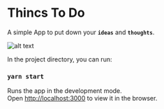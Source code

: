 
# Thincs To Do
A simple App to put down your **`ideas`** and **`thoughts`**.

![alt text](https://github.com/drivecrux/ThincsToDo/blob/master/Screenshot.PNG)

In the project directory, you can run:

### `yarn start`

Runs the app in the development mode.<br />
Open [http://localhost:3000](http://localhost:3000) to view it in the browser.

